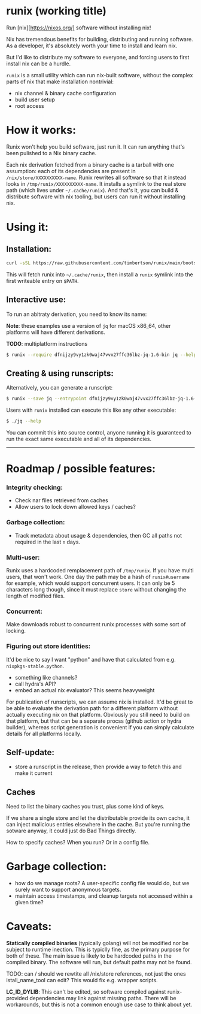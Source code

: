 # runix (working title)

Run [nix][https://nixos.org/] software without installing nix!

Nix has tremendous benefits for building, distributing and running software. As a developer, it's absolutely worth your time to install and learn nix.

But I'd like to distribute my software to everyone, and forcing users to first install nix can be a hurdle.

`runix` is a small utility which can run nix-built software, without the complex parts of nix that make installation nontrivial:

 - nix channel & binary cache configuration
 - build user setup
 - root access

# How it works:

Runix won't help you build software, just run it. It can run anything that's been pulished to a Nix binary cache.

Each nix derivation fetched from a binary cache is a tarball with one assumption: each of its dependencies are present in `/nix/store/XXXXXXXXXX-name`. Runix rewrites all software so that it instead looks in `/tmp/runix/XXXXXXXXXX-name`. It installs a symlink to the real store path (which lives under `~/.cache/runix`). And that's it, you can build & distribute software with nix tooling, but users can run it without installing nix.

# Using it:

## Installation:

```bash
curl -sSL https://raw.githubusercontent.com/timbertson/runix/main/bootstrap.sh | bash
```

This will fetch runix into `~/.cache/runix`, then install a `runix` symlink into the first writeable entry on `$PATH`.

## Interactive use:

To run an abitraty derivation, you need to know its name:

**Note**: these examples use a version of `jq` for macOS x86_64, other platforms will have different derivations.

**TODO**: multiplatform instructions

```bash
$ runix --require dfnijzy9vy1zk0waj47vvx27ffc36lbz-jq-1.6-bin jq --help
```

## Creating & using runscripts:

Alternatively, you can generate a runscript:

```bash
$ runix --save jq --entrypoint dfnijzy9vy1zk0waj47vvx27ffc36lbz-jq-1.6-bin bin/jq
```

Users with `runix` installed can execute this like any other executable:

```bash
$ ./jq --help
```

You can commit this into source control, anyone running it is guaranteed to run the exact same executable and all of its dependencies.

---

# Roadmap / possible features:

### Integrity checking:

 - Check nar files retrieved from caches
 - Allow users to lock down allowed keys / caches?

### Garbage collection:

 - Track metadata about usage & dependencies, then GC all paths not required in the last `n` days.

### Multi-user:

Runix uses a hardcoded remplacement path of `/tmp/runix`. If you have multi users, that won't work. One day the path may be a hash of `runix#username` for example, which would support concurrent users. It can only be 5 characters long though, since it must replace `store` without changing the length of modified files.

### Concurrent:

Make downloads robust to concurrent runix processes with some sort of locking.

### Figuring out store identities:

It'd be nice to say I want "python" and have that calculated from e.g. `nixpkgs-stable.python`.

 - something like channels?
 - call hydra's API?
 - embed an actual nix evaluator? This seems heavyweight

For publication of runscripts, we can assume nix is installed. It'd be great to be able to evaluate the derivation path for a different platform without actually executing nix on that platform. Obviously you still need to build on that platform, but that can be a separate procss (github action or hydra builder), whereas script generation is convenient if you can simply calculate details for all platforms locally.

## Self-update:

 - store a runscript in the release, then provide a way to fetch this and make it current

## Caches

Need to list the binary caches you trust, plus some kind of keys.

If we share a single store and let the distributable provide its own cache, it can inject malicious entries elsewhere in the cache.
But you're running the sotware anyway, it could just do Bad Things directly.

How to specify caches? When you run? Or in a config file.

# Garbage collection:

 - how do we manage roots? A user-specific config file would do, but we surely want to support anonymous targets.
 - maintain access timestamps, and cleanup targets not accessed within a given time?

# Caveats:

**Statically compiled binaries** (typically golang) will not be modified nor be subject to runtime inection. This is typiclly fine, as the primary purpose for both of these. The main issue is likely to be hardcoded paths in the compiled binary. The software will run, but default paths may not be found.

TODO: can / should we rewtite all /nix/store references, not just the ones istall_name_tool can edit? This would fix e.g. wrapper scripts.

**LC_ID_DYLIB**: This can't be edited, so software compiled against runix-provided dependencies may link against missing paths. There will be workarounds, but this is not a common enough use case to think about yet.
